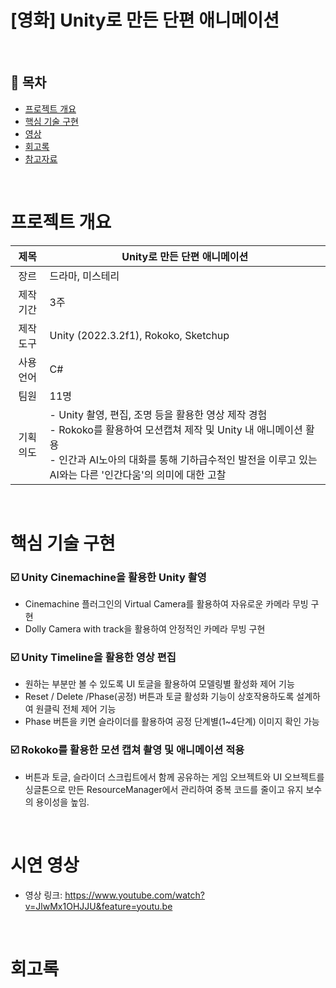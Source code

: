 # [영화] Unity로 만든 단편 애니메이션 <Human Recipe>


</br>

## :memo: 목차

- [프로젝트 개요](#프로젝트-개요)
- [핵심 기술 구현](#핵심-기술-구현)
- [영상](#영상)
- [회고록](#회고록)
- [참고자료](#참고자료)

</br>

# 프로젝트 개요

|제목|Unity로 만든 단편 애니메이션 <Human Recipe>|
|:------:|---|
|장르 | 드라마, 미스테리|
|제작기간 | 3주|
|제작도구 |Unity (2022.3.2f1), Rokoko, Sketchup|
|사용언어 |C#|
|팀원 | 11명|
|기획의도| - Unity 촬영, 편집, 조명 등을 활용한 영상 제작 경험 <br> - Rokoko를 활용하여 모션캡쳐 제작 및 Unity 내 애니메이션 활용 <br> - 인간과 AI노아의 대화를 통해 기하급수적인 발전을 이루고 있는 AI와는 다른 '인간다움'의 의미에 대한 고찰

</br>

# 핵심 기술 구현

### :ballot_box_with_check: Unity Cinemachine을 활용한 Unity 촬영
- Cinemachine 플러그인의 Virtual Camera를 활용하여 자유로운 카메라 무빙 구현
- Dolly Camera with track을 활용하여 안정적인 카메라 무빙 구현

### :ballot_box_with_check: Unity Timeline을 활용한 영상 편집
- 원하는 부분만 볼 수 있도록 UI 토글을 활용하여 모델링별 활성화 제어 기능
- Reset / Delete /Phase(공정) 버튼과 토글 활성화 기능이 상호작용하도록 설계하여 원클릭 전체 제어 기능
- Phase 버튼을 키면 슬라이더를 활용하여 공정 단계별(1~4단계) 이미지 확인 가능

### :ballot_box_with_check: Rokoko를 활용한 모션 캡쳐 촬영 및 애니메이션 적용
- 버튼과 토글, 슬라이더 스크립트에서 함께 공유하는 게임 오브젝트와 UI 오브젝트를 싱글톤으로 만든 ResourceManager에서 관리하여 중복 코드를 줄이고 유지 보수의 용이성을 높임.

</br>

# 시연 영상

- 영상 링크: https://www.youtube.com/watch?v=JlwMx1OHJJU&feature=youtu.be

</br>

# 회고록

